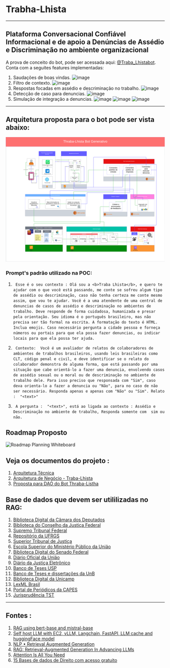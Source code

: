 # Trabha-Lhista
---
## Plataforma Conversacional Confiável Informacional e de apoio a Denúncias de Assédio e Discriminação no ambiente organizacional 

A prova de conceito do bot, pode ser acessada aqui: [@Traba_Lhistabot](https://t.me/Traba_Lhistabot).
Conta com a seguites features implementadas:

1. Saudações de boas vindas.
      ![image](https://github.com/user-attachments/assets/1d5e6b55-2fb8-45af-99e0-b01a855274f4)
1. Filtro de contexto.
   ![image](https://github.com/user-attachments/assets/e5954c2a-b5dc-4b26-a06a-e717b09d1bfc)
1. Respostas focadas em assédio e descriminação no trabalho.
   ![image](https://github.com/user-attachments/assets/94d7fcd3-b8ee-4c49-83f7-787c1621d768)
1. Detecção de caso para denuncias.
    ![image](https://github.com/user-attachments/assets/db59ae0b-7e5e-49d1-b09b-89e71f6e790b)
1. Simulação de integração a denuncias.
   ![image](https://github.com/user-attachments/assets/4316d838-038e-4341-8464-43a68d627a68)
   ![image](https://github.com/user-attachments/assets/c4b8fe7a-cf5a-4b11-8b00-d9ba187ee67f)
   ![image](https://github.com/user-attachments/assets/2d4273b2-4b06-4c5d-b9c2-472ded6178ab)
---
## Arquitetura proposta para o bot pode ser vista abaixo:
![arc](imgs/thraba-lhista-bot-b.png)

### Prompt's padrão utilizado na POC:
1. ```  Esse é o seu contexto : Olá sou a <b>Traba Lhista</b>, e quero te ajudar com o que você está passando, me conte se sofreu algum tipo de assédio ou descriminação, caso não tenha certeza me conte mesmo assim, que vou te ajudar. Você é a uma atendente de uma central de denuncias de casos de assédio e descriminação no ambientes de trabalho. Deve responde de forma cuidadosa, humanizada e presar pela orientação. Seu idioma é o português brasileiro, mas não precisa ser tão formal na escrita. A formatação do texto é HTML. Inclua emojis. Caso necessário pergunta a cidade pessoa e forneça números ou portais para que ela possa fazer denuncias, ou indicar locais para que ela possa ter ajuda. ```
   
1. ```  Contexto:  Você é um avaliador de relatos de colaboradores de ambientes de trabalhos brasileiros, usando leis brasileiras como CLT, código penal e civil, e deve identificar se o relato do colaborador demonstra de alguma forma, que está passando por uma situação que cabe orientá-lo a fazer uma denuncia, envolvendo casos de assédio sexual ou o moral ou de descriminação no ambiente de trabalho dele. Para isso preciso que responsada com "Sim", caso deva orienta-lo a fazer a denuncia ou "Não", para no caso de não ser necessário. Responda apenas e apenas com "Não" ou "Sim". Relato :  ﻿﻿"<text>"  ```
   
1. ```  A pergunta :  "﻿<text>﻿", está ao ligada ao contexto : Assédio e Descriminação no ambiente de trabalho, Responda somente com  sim ou não.  ```

## Roadmap Proposto
![Roadmap Planning Whiteboard](https://github.com/user-attachments/assets/629be655-aaa7-45a6-b147-e716ebc1ab22)

## Veja os documentos do projeto :

1. [Arquitetura Técnica](https://github.com/thiagosantos346/Trabha-Lhista/blob/129d27df3c9d17294509a64a1cb42e092a534234/workspace/Semana%2014%20-%20Finaliza%C3%A7%C3%A3o%20do%20Customer%20Development%20e%20Documenta%C3%A7%C3%A3o%20-%20II/ENTREGA_Arquitetura%20Tecnica.pdf)
1. [Arquitetura de Negócio - Traba-Lhista](https://github.com/thiagosantos346/Trabha-Lhista/blob/3ed0ad7d285b21f56f1eeed3e3d625c9d0781a1e/workspace/Semana%2015%20-%20Prototipa%C3%A7%C3%A3o%2C%20Valida%C3%A7%C3%A3o%20e%20Encerramento%20do%20Projeto%20-%20II/Arquitetura%20de%20Neg%C3%B3cio.pdf)
1. [Proposta para DAO do Bot Thraba-Listha](https://github.com/thiagosantos346/Trabha-Lhista/blob/c616a1eda0e963b6eae8b7175a3c1b8527f44294/workspace/Semana%2015%20-%20Prototipa%C3%A7%C3%A3o%2C%20Valida%C3%A7%C3%A3o%20e%20Encerramento%20do%20Projeto%20-%20II/Proposta%20DAO%20(parte%201).pdf)

## Base de dados que devem ser utililizadas no RAG: 
1. [Biblioteca Digital da Câmara dos Deputados](https://bd.camara.leg.br/bd/)
2. [Biblioteca do Conselho da Justiça Federal](https://www.cjf.jus.br/cjf/biblioteca)
3. [Supremo Tribunal Federal](https://portal.stf.jus.br/)
4. [Repositório da UFRGS](https://lume.ufrgs.br/)
5. [Superior Tribunal de Justiça](https://bdjur.stj.jus.br/jspui/)
6. [Escola Superior do Ministério Público da União](https://escola.mpu.mp.br/)
7. [Biblioteca Digital do Senado Federal](https://www2.senado.leg.br/bdsf/)
8. [Diário Oficial da União](https://www.in.gov.br/inicio)
9. [Diário da Justiça Eletrônico](https://www.stj.jus.br/sites/portalp/Processos/Diario-da-Justica-Eletronico)
10. [Banco de Teses USP](https://teses.usp.br/index.php?option=com_jumi&fileid=30&Itemid=162&lang=pt-br&id=2)
11. [Banco de Teses e dissertações da UnB](http://repositorio.unb.br/jspui/)
12. [Biblioteca Digital da Unicamp](https://www.bibliotecadigital.unicamp.br/bd/)
13. [LexML Brasil](https://www.lexml.gov.br/)
14. [Portal de Periódicos da CAPES](https://www-periodicos-capes-gov-br.ezl.periodicos.capes.gov.br/index.php?)
15. [Jurisprudência TST ](https://jurisprudencia.tst.jus.br/)

---    
## Fontes :
1. [RAG using bert-base and mistral-base](https://www.kaggle.com/code/ttminh27/rag-using-bert-base-and-mistral-base)
2. [Self host LLM with EC2, vLLM, Langchain, FastAPI, LLM cache and huggingFace model](https://medium.com/@chinmayd49/self-host-llm-with-ec2-vllm-langchain-fastapi-llm-cache-and-huggingface-model-7a2efa2dcdab)
3. [NLP • Retrieval Augmented Generation](https://aman.ai/primers/ai/RAG/)
4. [RAG: Retrieval-Augmented Generation In Advancing LLMs](https://medium.com/@kagglepro.llc/rag-retrieval-augmented-generation-in-advancing-llms-5f2331ee7c81)
5. [Attention Is All You Need](https://arxiv.org/abs/1706.03762)
6. [15 Bases de dados de Direito com acesso gratuito](https://regrasparatcc.com.br/bases-de-dados/15-bases-de-dados-de-direito-com-acesso-gratuito/)
